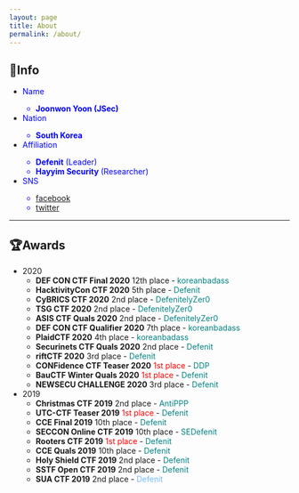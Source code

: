 ```yaml
---
layout: page
title: About
permalink: /about/
---
```

## 🔎Info
- <span style="color:blue">Name
  - **Joonwon Yoon (JSec)**
- <span style="color:blue">Nation
  - **South Korea**
- <span style="color:blue">Affiliation
  - **Defenit** (Leader)
  - **Hayyim Security** (Researcher)
- <span style="color:blue">SNS
  - [facebook](https://www.facebook.com/yjw.sz/)
  - [twitter](https://twitter.com/jsec_)

---

## 🏆Awards
- 2020
  - **DEF CON CTF Final 2020** 12th place - <span style="color:teal">koreanbadass</span>
  - **HacktivityCon CTF 2020** 5th place - <span style="color:teal">Defenit
  - **CyBRICS CTF 2020** 2nd place - <span style="color:teal">DefenitelyZer0
  - **TSG CTF 2020** 2nd place - <span style="color:teal">DefenitelyZer0
  - **ASIS CTF Quals 2020** 2nd place - <span style="color:teal">DefenitelyZer0
  - **DEF CON CTF Qualifier 2020** 7th place - <span style="color:teal">koreanbadass
  - **PlaidCTF 2020** 4th place - <span style="color:teal">koreanbadass
  - **Securinets CTF Quals 2020** 2nd place - <span style="color:teal">Defenit
  - **riftCTF 2020** 3rd place - <span style="color:teal">Defenit
  - **CONFidence CTF Teaser 2020** <span style="color:red">1st place</span> - <span style="color:teal">DDP
  - **BauCTF Winter Quals 2020** <span style="color:red">1st place</span> - <span style="color:teal">Defenit
  - **NEWSECU CHALLENGE 2020** 3rd place - <span style="color:teal">Defenit
- 2019
  - **Christmas CTF 2019** 2nd place - <span style="color:teal">AntiPPP
  - **UTC-CTF Teaser 2019** <span style="color:red">1st place</span> - <span style="color:teal">Defenit
  - **CCE Final 2019** 10th place - <span style="color:teal">Defenit
  - **SECCON Online CTF 2019** 10th place - <span style="color:teal">SEDefenit
  - **Rooters CTF 2019** <span style="color:red">1st place </span>- <span style="color:teal">Defenit
  - **CCE Quals 2019** 10th place - <span style="color:teal">Defenit
  - **Holy Shield CTF 2019** 2nd place - <span style="color:teal">Defenit
  - **SSTF Open CTF 2019** 2nd place - <span style="color:teal">Defenit
  - **SUA CTF 2019** 2nd place - <span style="color:#74b9ff">Defenit
